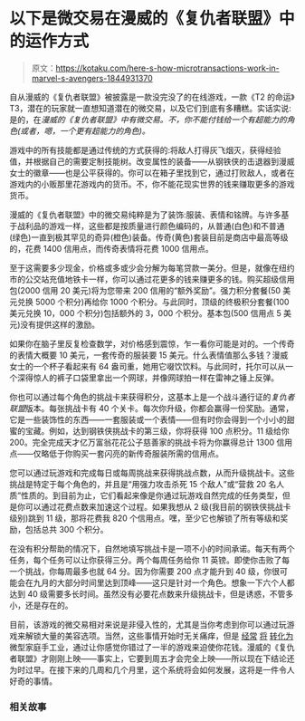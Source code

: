 # 以下是微交易在漫威的《复仇者联盟》中的运作方式

> 原文：<https://kotaku.com/here-s-how-microtransactions-work-in-marvel-s-avengers-1844931370>

自从漫威的《复仇者联盟》被披露是一款没完没了的在线游戏，一款《T2 的命运》T3，潜在的玩家就一直想知道潜在的微交易，以及它们到底有多糟糕。实话实说:是的，在*漫威的《复仇者联盟》*中有微交易。不，你不能付钱给一个有超能力的角色(或者，嗯，一个更有*超能力的角色)。* 



游戏中的所有技能都是通过传统的方式获得的:将敌人打得灰飞烟灭，获得经验值，并根据自己的需要定制技能树。改变属性的装备——从钢铁侠的击退器到漫威女士的徽章——也是公平获得的。你可以在箱子里找到它，通过打败敌人，或者在游戏内的小贩那里花游戏内的货币。不，你不能花现实世界的钱来赚取更多的游戏货币。

漫威的《复仇者联盟》中的微交易纯粹是为了装饰:服装、表情和铭牌。与许多基于战利品的游戏一样，这些都是按质量进行颜色编码的，从普通(白色)和不普通(绿色)一直到极其罕见的奇异(橙色)装备。传奇(黄色)套装目前是商店中最高等级的，花费 1400 信用点，而传奇表情将花费 1000 信用点。

至于这需要多少现金，价格或多或少会分解为每笔贷款一美分。但是，就像在纽约市的公交站充值地铁卡一样，你可以通过花更多的钱来赚更多的钱。购买超级信用包(2000 信用 20 美元)将为您带来 200 信用的“额外奖励”。强力积分套餐(50 美元兑换 5000 个积分)再给你 1000 个积分。与此同时，顶级的终极积分套餐(100 美元兑换 10，000 个积分)包括额外的 3，000 个积分。基本包(500 信用点 5 美元)没有提供这样的激励。

如果你在脑子里反复检查数学，对价格感到震惊，乍一看你可能是对的。一个传奇的表情大概要 10 美元，一套传奇的服装要 15 美元。什么表情值那么多钱？漫威女士的一个杯子看起来有 64 盎司重，她用它啜饮饮料。与此同时，托尔可以从一个深得惊人的裤子口袋里拿出一个网球，并像网球拍一样在雷神之锤上反弹。

你也可以通过每个角色的挑战卡来获得积分，这基本上是一个战斗通行证的*复仇者联盟*版本。每张挑战卡有 40 个关卡。每次你升级，你都会赢得一份奖励。通常，它是一些装饰性的东西——一套服装或一个表情——但有时你会得到一个小小的甜蜜的宝藏。例如，达到钢铁侠挑战卡的第三级，你将获得 100 点积分。11 级给你 200。完全完成天才亿万富翁花花公子慈善家的挑战卡将为你赢得总计 1300 信用点——仅略低于你购买一套闪亮的新传奇服装所需的信用点。

您可以通过玩游戏和完成每日或每周挑战来获得挑战点数，从而升级挑战卡。这些挑战是特定于每个角色的，并且是“用强力攻击杀死 15 个敌人”或“营救 20 名人质”性质的。到目前为止，它们看起来像是你通过玩游戏自然完成的任务类型，但是你可以通过花费点数来加速这个过程。如果我想从 2 级(我目前的钢铁侠挑战卡级别)跳到 11 级，那将花费我 820 个信用点。嘿，至少它也解锁了所有等级和奖励，包括总共 300 个积分。

在没有积分帮助的情况下，自然地填写挑战卡是一项不小的时间承诺。每天有两个任务，每个任务可以让你获得三分。两个每周任务给你 11 英镑。即使你击败了每一个挑战，你每周最多也就 64 分。因为你需要 200 点才能升到 40 级，你很可能会在九月的大部分时间里达到顶峰——这只是针对一个角色。想象一下六个人都达到 40 级需要多长时间。虽然没有必要花点数来升级挑战卡，但是诱惑，不管多小，还是存在的。

目前，该游戏的微交易相对来说是非侵入性的，尤其是当你考虑到你可以通过玩游戏来解锁大量的美容选项。当然，这些事情开始时无关痛痒，但是 [经常](https://kotaku.com/new-apex-legends-axe-costs-170-in-coin-packs-1837247954) [将](https://kotaku.com/if-you-want-fallout-76s-newest-items-itll-cost-you-25-1836708061) [转化为](https://kotaku.com/how-gears-5-s-confusing-microtransactions-work-1837942737) 微型家庭手工业，通过让你感觉你错过了一半的游戏来迫使你花钱。漫威的《复仇者联盟》才刚刚上映——事实上，它要到周五才会完全上映——所以现在下结论还为时过早。在接下来的几周和几个月里，这个系统将会如何发展，这将是一件令人好奇的事情。

### 相关故事